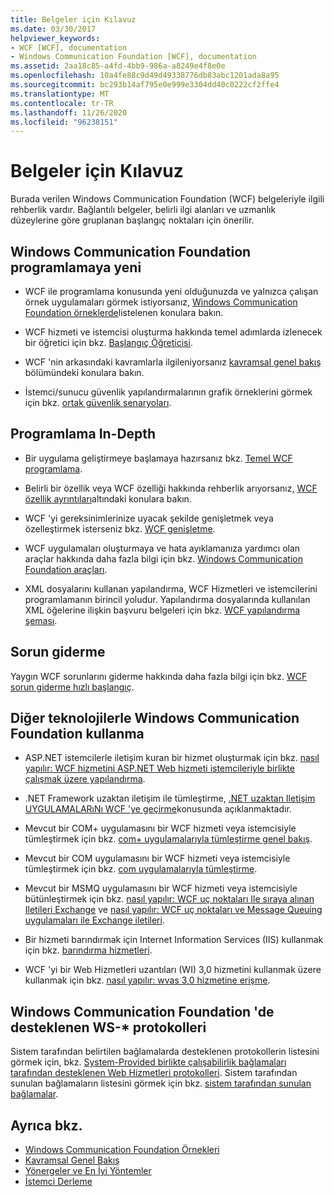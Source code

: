 ```yaml
---
title: Belgeler için Kılavuz
ms.date: 03/30/2017
helpviewer_keywords:
- WCF [WCF], documentation
- Windows Communication Foundation [WCF], documentation
ms.assetid: 2aa18c85-a4fd-4bb9-986a-a8249e4f8e0e
ms.openlocfilehash: 10a4fe88c9d49d49338776db83abc1201ada8a95
ms.sourcegitcommit: bc293b14af795e0e999e3304dd40c0222cf2ffe4
ms.translationtype: MT
ms.contentlocale: tr-TR
ms.lasthandoff: 11/26/2020
ms.locfileid: "96238151"
---
```

# <a name="guide-to-the-documentation"></a>Belgeler için Kılavuz

Burada verilen Windows Communication Foundation (WCF) belgeleriyle ilgili rehberlik vardır. Bağlantılı belgeler, belirli ilgi alanları ve uzmanlık düzeylerine göre gruplanan başlangıç noktaları için önerilir.  
  
## <a name="new-to-windows-communication-foundation-programming"></a>Windows Communication Foundation programlamaya yeni  
  
- WCF ile programlama konusunda yeni olduğunuzda ve yalnızca çalışan örnek uygulamaları görmek istiyorsanız, [Windows Communication Foundation örneklerde](./samples/index.md)listelenen konulara bakın.  
  
- WCF hizmeti ve istemcisi oluşturma hakkında temel adımlarda izlenecek bir öğretici için bkz. [Başlangıç Öğreticisi](getting-started-tutorial.md).  
  
- WCF 'nin arkasındaki kavramlarla ilgileniyorsanız [kavramsal genel bakış](conceptual-overview.md) bölümündeki konulara bakın.  
  
- İstemci/sunucu güvenlik yapılandırmalarının grafik örneklerini görmek için bkz. [ortak güvenlik senaryoları](./feature-details/common-security-scenarios.md).  
  
## <a name="programming-in-depth"></a>Programlama In-Depth  
  
- Bir uygulama geliştirmeye başlamaya hazırsanız bkz. [Temel WCF programlama](basic-wcf-programming.md).  
  
- Belirli bir özellik veya WCF özelliği hakkında rehberlik arıyorsanız, [WCF özellik ayrıntıları](./feature-details/index.md)altındaki konulara bakın.  
  
- WCF 'yi gereksinimlerinize uyacak şekilde genişletmek veya özelleştirmek isterseniz bkz. [WCF genişletme](./extending/index.md).  
  
- WCF uygulamaları oluşturmaya ve hata ayıklamanıza yardımcı olan araçlar hakkında daha fazla bilgi için bkz. [Windows Communication Foundation araçları](tools.md).  
  
- XML dosyalarını kullanan yapılandırma, WCF Hizmetleri ve istemcilerini programlamanın birincil yoludur. Yapılandırma dosyalarında kullanılan XML öğelerine ilişkin başvuru belgeleri için bkz. [WCF yapılandırma şeması](../configure-apps/file-schema/wcf/index.md).  
  
## <a name="troubleshooting"></a>Sorun giderme  

 Yaygın WCF sorunlarını giderme hakkında daha fazla bilgi için bkz. [WCF sorun giderme hızlı başlangıç](wcf-troubleshooting-quickstart.md).  
  
## <a name="using-windows-communication-foundation-with-other-technologies"></a>Diğer teknolojilerle Windows Communication Foundation kullanma  
  
- ASP.NET istemcilerle iletişim kuran bir hizmet oluşturmak için bkz. [nasıl yapılır: WCF hizmetini ASP.NET Web hizmeti istemcileriyle birlikte çalışmak üzere yapılandırma](./feature-details/config-wcf-service-with-aspnet-web-service.md).  
  
- .NET Framework uzaktan iletişim ile tümleştirme, [.NET uzaktan Iletişim UYGULAMALARıNı WCF 'ye geçirme](./feature-details/migrating-net-remoting-applications-to-wcf.md)konusunda açıklanmaktadır.  
  
- Mevcut bir COM+ uygulamasını bir WCF hizmeti veya istemcisiyle tümleştirmek için bkz. [com+ uygulamalarıyla tümleştirme genel bakış](./feature-details/integrating-with-com-plus-applications-overview.md).  
  
- Mevcut bir COM uygulamasını bir WCF hizmeti veya istemcisiyle tümleştirmek için bkz. [com uygulamalarıyla tümleştirme](./feature-details/integrating-with-com-applications.md).  
  
- Mevcut bir MSMQ uygulamasını bir WCF hizmeti veya istemcisiyle bütünleştirmek için bkz. [nasıl yapılır: WCF uç noktaları Ile sıraya alınan Iletileri Exchange](./feature-details/how-to-exchange-queued-messages-with-wcf-endpoints.md) ve [nasıl yapılır: WCF uç noktaları ve Message Queuing uygulamaları ile Exchange iletileri](./feature-details/how-to-exchange-messages-with-wcf-endpoints-and-message-queuing-applications.md).  
  
- Bir hizmeti barındırmak için Internet Information Services (IIS) kullanmak için bkz. [barındırma hizmetleri](hosting-services.md).  
  
- WCF 'yi bir Web Hizmetleri uzantıları (WI) 3,0 hizmetini kullanmak üzere kullanmak için bkz. [nasıl yapılır: wvas 3,0 hizmetine erişme](./feature-details/how-to-access-a-wse-3-0-service-with-a-wcf-client.md).  
  
## <a name="ws--protocols-supported-in-windows-communication-foundation"></a>Windows Communication Foundation 'de desteklenen WS-* protokolleri  

 Sistem tarafından belirtilen bağlamalarda desteklenen protokollerin listesini görmek için, bkz. [System-Provided birlikte çalışabilirlik bağlamaları tarafından desteklenen Web Hizmetleri protokolleri](./feature-details/web-services-protocols-supported-by-system-provided-interoperability-bindings.md). Sistem tarafından sunulan bağlamaların listesini görmek için bkz. [sistem tarafından sunulan bağlamalar](system-provided-bindings.md).  
  
## <a name="see-also"></a>Ayrıca bkz.

- [Windows Communication Foundation Örnekleri](./samples/index.md)
- [Kavramsal Genel Bakış](conceptual-overview.md)
- [Yönergeler ve En İyi Yöntemler](guidelines-and-best-practices.md)
- [İstemci Derleme](building-clients.md)
